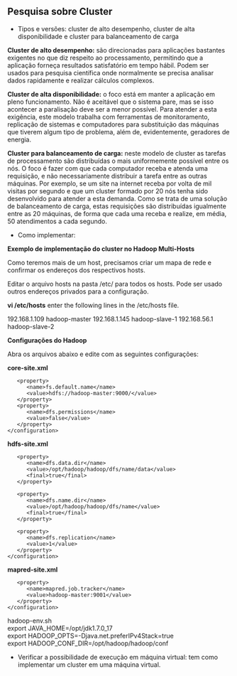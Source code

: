## Pesquisa sobre Cluster

* Tipos e versões: cluster de alto desempenho, cluster de alta disponibilidade e cluster para balanceamento de carga

**Cluster de alto desempenho:** são direcionadas para aplicações bastantes exigentes no que diz respeito ao processamento, permitindo que a aplicação forneça resultados satisfatório em tempo hábil.
Podem ser usados para pesquisa científica onde normalmente se precisa analisar dados rapidamente e realizar cálculos complexos.

**Cluster de alta disponibilidade:** o foco está em manter a aplicação em pleno funcionamento. Não é aceitável que o sistema pare, mas se isso acontecer a paralisação deve ser a menor possível. Para atender a esta exigência, este modelo  trabalha com ferramentas de monitoramento, replicação de sistemas e computadores para substituição das máquinas que tiverem algum tipo de problema, além de, evidentemente, geradores de energia.

**Cluster para balanceamento de carga:** neste modelo de cluster as tarefas de processamento são distribuídas o mais uniformemente possível entre os nós. O foco é fazer com que cada computador receba e atenda uma requisição, e não necessariamente distribuir a tarefa entre as outras máquinas. Por exemplo, se um site na internet receba por volta de mil visitas por segundo e que um cluster formado por 20 nós tenha sido desenvolvido para atender a esta demanda. Como se trata de uma solução de balanceamento de carga, estas requisições são distribuídas igualmente entre as 20 máquinas, de forma que cada uma receba e realize, em média, 50 atendimentos a cada segundo.

* Como implementar:

**Exemplo de implementação do cluster no Hadoop Multi-Hosts**

Como teremos mais de um host, precisamos criar um mapa de rede e confirmar os endereços dos respectivos hosts.

Editar o arquivo hosts na pasta /etc/ para todos os hosts. Pode ser usado outros endereços privados para a configuração.

**vi /etc/hosts**
enter the following lines in the /etc/hosts file.

192.168.1.109 hadoop-master 
192.168.1.145 hadoop-slave-1 
192.168.56.1 hadoop-slave-2

**Configurações do Hadoop**

Abra os arquivos abaixo e edite com as seguintes configurações:

**core-site.xml**
``` <configuration>
   <property> 
      <name>fs.default.name</name> 
      <value>hdfs://hadoop-master:9000/</value> 
   </property> 
   <property> 
      <name>dfs.permissions</name> 
      <value>false</value> 
   </property> 
</configuration>
```

**hdfs-site.xml**
``` <configuration>
   <property> 
      <name>dfs.data.dir</name> 
      <value>/opt/hadoop/hadoop/dfs/name/data</value> 
      <final>true</final> 
   </property> 

   <property> 
      <name>dfs.name.dir</name> 
      <value>/opt/hadoop/hadoop/dfs/name</value> 
      <final>true</final> 
   </property> 

   <property> 
      <name>dfs.replication</name> 
      <value>1</value> 
   </property> 
</configuration>
```

**mapred-site.xml**
```<configuration>
   <property> 
      <name>mapred.job.tracker</name> 
      <value>hadoop-master:9001</value> 
   </property> 
</configuration>
```

hadoop-env.sh <br />
export JAVA_HOME=/opt/jdk1.7.0_17 <br />
export HADOOP_OPTS=-Djava.net.preferIPv4Stack=true <br />
export HADOOP_CONF_DIR=/opt/hadoop/hadoop/conf <br />

* Verificar a possibilidade de execução em máquina virtual: tem como implementar um cluster em uma máquina virtual.

